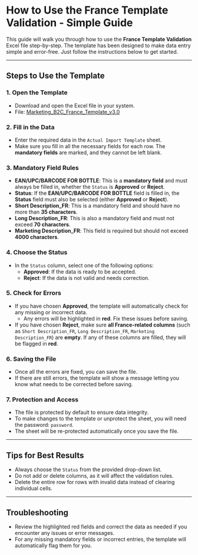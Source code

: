 # How to Use the France Template Validation - Simple Guide

This guide will walk you through how to use the **France Template Validation** Excel file step-by-step. The template has been designed to make data entry simple and error-free. Just follow the instructions below to get started.

---

## Steps to Use the Template

### 1. **Open the Template**  
- Download and open the Excel file in your system.
- File: [Marketing_B2C_France_Template_v3.0](https://github.com/mr-pratyush/RealTime_AdvancedExcel_Project/blob/main/Marketing%20B2C_France_Temlate_v3.0.xlsm)

### 2. **Fill in the Data**  
- Enter the required data in the `Actual Import Template` sheet.  
- Make sure you fill in all the necessary fields for each row. The **mandatory fields** are marked, and they cannot be left blank.

### 3. **Mandatory Field Rules**  
- **EAN/UPC/BARCODE FOR BOTTLE**: This is a **mandatory field** and must always be filled in, whether the `Status` is **Approved** or **Reject**.  
- **Status**: If the **EAN/UPC/BARCODE FOR BOTTLE** field is filled in, the **Status** field must also be selected (either **Approved** or **Reject**).  
- **Short Description_FR**: This is a mandatory field and should have no more than **35 characters**.  
- **Long Description_FR**: This is also a mandatory field and must not exceed **70 characters**.  
- **Marketing Description_FR**: This field is required but should not exceed **4000 characters**.

### 4. **Choose the Status**  
- In the `Status` column, select one of the following options:
  - **Approved**: If the data is ready to be accepted.
  - **Reject**: If the data is not valid and needs correction.

### 5. **Check for Errors**  
- If you have chosen **Approved**, the template will automatically check for any missing or incorrect data.
  - Any errors will be highlighted in **red**. Fix these issues before saving.
- If you have chosen **Reject**, make sure **all France-related columns** (such as `Short Description_FR`, `Long Description_FR`, `Marketing Description_FR`) are **empty**. If any of these columns are filled, they will be flagged in **red**.

### 6. **Saving the File**  
- Once all the errors are fixed, you can save the file.
- If there are still errors, the template will show a message letting you know what needs to be corrected before saving.

### 7. **Protection and Access**  
- The file is protected by default to ensure data integrity.  
- To make changes to the template or unprotect the sheet, you will need the password: `password`.  
- The sheet will be re-protected automatically once you save the file.

---

## Tips for Best Results
- Always choose the `Status` from the provided drop-down list.  
- Do not add or delete columns, as it will affect the validation rules.  
- Delete the entire row for rows with invalid data instead of clearing individual cells.

---

## Troubleshooting
- Review the highlighted red fields and correct the data as needed if you encounter any issues or error messages.
- For any missing mandatory fields or incorrect entries, the template will automatically flag them for you.
